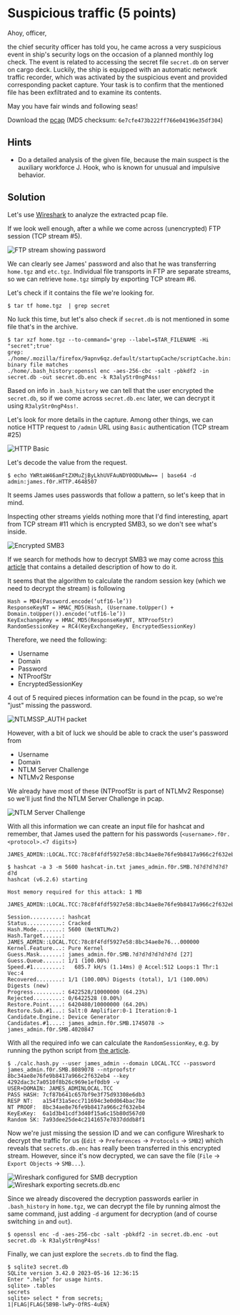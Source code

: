 # Suspicious traffic (5 points)

Ahoy, officer,

the chief security officer has told you, he came across a very suspicious event in ship's security logs on the occasion
of a planned monthly log check. The event is related to accessing the secret file `secret.db` on server on cargo deck.
Luckily, the ship is equipped with an automatic network traffic recorder, which was activated by the suspicious event
and provided corresponding packet capture. Your task is to confirm that the mentioned file has been exfiltrated and to
examine its contents.

May you have fair winds and following seas!

Download the [pcap](suspicious_traffic.zip)
(MD5 checksum: `6e7cfe473b222ff766e04196e35df304`)

## Hints

* Do a detailed analysis of the given file, because the main suspect is the auxiliary workforce J. Hook, who is known
  for unusual and impulsive behavior.

## Solution

Let's use [Wireshark] to analyze the extracted pcap file.

If we look well enough, after a while we come across (unencrypted) FTP session (TCP stream #5).

![FTP stream showing password](ftp-stream.png)

We can clearly see James' password and also that he was transferring `home.tgz` and `etc.tgz`. Individual file
transports in FTP are separate streams, so we can retrieve `home.tgz` simply by exporting TCP stream #6.

Let's check if it contains the file we're looking for.

```console
$ tar tf home.tgz  | grep secret
```

No luck this time, but let's also check if `secret.db` is not mentioned in some file that's in the archive.

```console
$ tar xzf home.tgz --to-command='grep --label=$TAR_FILENAME -Hi "secret";true'
grep: ./home/.mozilla/firefox/9apnv6qz.default/startupCache/scriptCache.bin: binary file matches
./home/.bash_history:openssl enc -aes-256-cbc -salt -pbkdf2 -in secret.db -out secret.db.enc -k R3alyStr0ngP4ss!
```

Based on info in `.bash_history` we can tell that the user encrypted the `secret.db`, so if we come
across `secret.db.enc` later, we can decrypt it using `R3alyStr0ngP4ss!`.

Let's look for more details in the capture. Among other things, we can notice HTTP request to `/admin` URL using `Basic`
authentication (TCP stream #25)

![HTTP Basic](http-basic.png)

Let's decode the value from the request.

```console
$ echo YWRtaW46amFtZXMuZjByLkhUVFAuNDY0ODUwNw== | base64 -d
admin:james.f0r.HTTP.4648507
```

It seems James uses passwords that follow a pattern, so let's keep that in mind.

Inspecting other streams yields nothing more that I'd find interesting, apart from TCP stream #11 which is encrypted
SMB3, so we don't see what's inside.

![Encrypted SMB3](encrypted-smb3.png)

If we search for methods how to decrypt SMB3 we may come across [this article][decrypting-smb3] that contains a detailed
description of how to do it.

It seems that the algorithm to calculate the random session key (which we need to decrypt the stream) is following

```text
Hash = MD4(Password.encode(‘utf16-le’))
ResponseKeyNT = HMAC_MD5(Hash, (Username.toUpper() + Domain.toUpper()).encode(‘utf16-le’))
KeyExchangeKey = HMAC_MD5(ResponseKeyNT, NTProofStr)
RandomSessionKey = RC4(KeyExchangeKey, EncryptedSessionKey)
```

Therefore, we need the following:

* Username
* Domain
* Password
* NTProofStr
* EncryptedSessionKey

4 out of 5 required pieces information can be found in the pcap, so we're "just" missing the password.

![NTLMSSP_AUTH packet](ntlmssp-auth.png)

However, with a bit of luck we should be able to crack the user's password from

* Username
* Domain
* NTLM Server Challenge
* NTLMv2 Response

We already have most of these (NTProofStr is part of NTLMv2 Response) so we'll just find the NTLM Server Challenge in
pcap.

![NTLM Server Challenge](ntlm-challenge.png)

With all this information we can create an input file for hashcat and remember, that James used the pattern for his
passwords (`<username>.f0r.<protocol>.<7 digits>`)

```text
JAMES_ADMIN::LOCAL.TCC:78c8f4fdf5927e58:8bc34ae8e76fe9b8417a966c2f632eb4:01010000000000003ab4fc1550e2d901b352a9763bdec89a00000000020018004100360037004600320042004100340045003800460032000100180041003600370046003200420041003400450038004600320004000200000003001800610036003700660032006200610034006500380066003200070008003ab4fc1550e2d901060004000200000008003000300000000000000000000000000000002581558b8f3cf059f3661e7cb3af60d9b63a7561b7f48607589fb37e551862b10a0010000000000000000000000000000000000009001e0063006900660073002f0073006d006200730065007200760065007200320000000000
```

```console
$ hashcat -a 3 -m 5600 hashcat-in.txt james_admin.f0r.SMB.?d?d?d?d?d?d?d
hashcat (v6.2.6) starting

Host memory required for this attack: 1 MB

JAMES_ADMIN::LOCAL.TCC:78c8f4fdf5927e58:8bc34ae8e76fe9b8417a966c2f632eb4:01010000000000003ab4fc1550e2d901b352a9763bdec89a00000000020018004100360037004600320042004100340045003800460032000100180041003600370046003200420041003400450038004600320004000200000003001800610036003700660032006200610034006500380066003200070008003ab4fc1550e2d901060004000200000008003000300000000000000000000000000000002581558b8f3cf059f3661e7cb3af60d9b63a7561b7f48607589fb37e551862b10a0010000000000000000000000000000000000009001e0063006900660073002f0073006d006200730065007200760065007200320000000000:james_admin.f0r.SMB.8089078

Session..........: hashcat
Status...........: Cracked
Hash.Mode........: 5600 (NetNTLMv2)
Hash.Target......: JAMES_ADMIN::LOCAL.TCC:78c8f4fdf5927e58:8bc34ae8e76...000000
Kernel.Feature...: Pure Kernel
Guess.Mask.......: james_admin.f0r.SMB.?d?d?d?d?d?d?d [27]
Guess.Queue......: 1/1 (100.00%)
Speed.#1.........:   685.7 kH/s (1.14ms) @ Accel:512 Loops:1 Thr:1 Vec:4
Recovered........: 1/1 (100.00%) Digests (total), 1/1 (100.00%) Digests (new)
Progress.........: 6422528/10000000 (64.23%)
Rejected.........: 0/6422528 (0.00%)
Restore.Point....: 6420480/10000000 (64.20%)
Restore.Sub.#1...: Salt:0 Amplifier:0-1 Iteration:0-1
Candidate.Engine.: Device Generator
Candidates.#1....: james_admin.f0r.SMB.1745078 -> james_admin.f0r.SMB.4020847
```

With all the required info we can calculate the `RandomSessionKey`, e.g. by running the python script
from [the article][decrypting-smb3].

```console
$ ./calc.hash.py --user james_admin --domain LOCAL.TCC --password james_admin.f0r.SMB.8089078 --ntproofstr 8bc34ae8e76fe9b8417a966c2f632eb4 --key 4292dac3c7a0510f8b26c969e1ef0db9 -v
USER+DOMAIN: JAMES_ADMINLOCAL.TCC
PASS HASH: 7cf87b641c657bf9e3f75d93308e6db3
RESP NT:   a154f31a5ecc711694c3e0d064bac78e
NT PROOF:  8bc34ae8e76fe9b8417a966c2f632eb4
KeyExKey:  6a1d3b41cdf3d40f15a6c15b80d567d0
Random SK: 7a93dee25de4c2141657e7037dddb8f1
```

Now we're just missing the session ID and we can configure Wireshark to decrypt the traffic for
us (`Edit` &rarr; `Preferences` &rarr; `Protocols` &rarr; `SMB2`) which reveals that `secrets.db.enc` has really been transferred
in this encrypted stream. However, since it's now decrypted, we can save the
file (`File` &rarr; `Export Objects` &rarr; `SMB...`).

![Wireshark configured for SMB decryption](configure-wireshark-for-decryption.png)
![Wireshark exporting secrets.db.enc](save-secrets-db-enc.png)

Since we already discovered the decryption passwords earlier in `.bash_history` in `home.tgz`, we can decrypt the file
by running almost the same command, just adding `-d` argument for decryption (and of course switching `in` and `out`).

```console
$ openssl enc -d -aes-256-cbc -salt -pbkdf2 -in secret.db.enc -out secret.db -k R3alyStr0ngP4ss!
```

Finally, we can just explore the `secrets.db` to find the flag.

```console
$ sqlite3 secret.db
SQLite version 3.42.0 2023-05-16 12:36:15
Enter ".help" for usage hints.
sqlite> .tables
secrets
sqlite> select * from secrets;
1|FLAG|FLAG{5B9B-lwPy-OfRS-4uEN}
```

[decrypting-smb3]: https://medium.com/maverislabs/decrypting-smb3-traffic-with-just-a-pcap-absolutely-maybe-712ed23ff6a2

[Wireshark]: https://www.wireshark.org/
